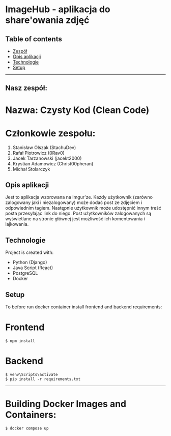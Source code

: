 # ImageHub - aplikacja do share'owania zdjęć

## Table of contents
* [Zespół](#nasz-zespół)
* [Opis aplikacji](#opis-aplikacji)
* [Technologie](#technologie)
* [Setup](#setup)

***

## Nasz zespół:
# Nazwa: Czysty Kod (Clean Code)

# Członkowie zespołu:
1. Stanisław Olszak (StachuDev)
2. Rafał Piotrowicz (0Rav0)
3. Jacek Tarzanowski (jacekt2000)
4. Krystian Adamowicz (Christ00pheran)
5. Michał Stolarczyk


## Opis aplikacji
Jest to aplikacja wzorowana na Imgur'ze. Każdy użytkownik (zarówno zalogowany 
jaki i niezalogowany) może dodać post ze zdjęciem i odpowiednim tagiem. Następnie 
użytkownik może udostępnić innym treść posta przesyłając link do niego.
Post użytkowników zalogowanych są wyświetlane na stronie głównej jest możliwość 
ich komentowania i lajkowania.  
	
## Technologie
Project is created with:
* Python (Django)
* Java Script (React)
* PostgreSQL
* Docker
	
## Setup
To before run docker container install frontend and backend requirements:

# Frontend

```
$ npm install
```

# Backend

```
$ venv\Scripts\activate 
$ pip install -r requirements.txt
```
***
# Building Docker Images and Containers:

```
$ docker compose up
```
